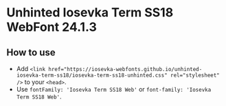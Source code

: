 # Unhinted Iosevka Term SS18 WebFont 24.1.3

## How to use

- Add `<link href="https://iosevka-webfonts.github.io/unhinted-iosevka-term-ss18/iosevka-term-ss18-unhinted.css" rel="stylesheet" />` to your `<head>`.
- Use `fontFamily: 'Iosevka Term SS18 Web'` or `font-family: 'Iosevka Term SS18 Web'`.
